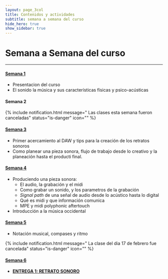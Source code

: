 ```yaml
---
layout: page_3col
title: Contenidos y actividades
subtitle: semana a semana del curso
hide_hero: true
show_sidebar: true
---
```


# Semana a Semana del curso

---

#### [Semana 1](semana_1)

- Presentacion del curso
- El sonido la música y sus características físicas y
  psico-acústicas

#### Semana 2

{% include notification.html
message=" Las clases esta semana fueron canceladas"
status="is-danger"
icon=""
%}
<br />

#### [Semana 3](semana_3)

- Primer acercamiento al DAW y tips para la creación de los retratos sonoros
- Como planear una pieza sonora, flujo de trabajo desde lo creativo y la planeación hasta el producti final.

#### [Semana 4](semana_4)

- Produciendo una pieza sonora:
  - El audio, la grabación y el midi
  - Como grabar un sonido, y los parametros de la grabación
  - _Signal path_ de una señal de audio desde lo acústico hasta lo digital
  - Qué es midi y que información comunica
  - MPE y midi polyphonic aftertouch
- Introducción a la música occidental

#### [Semana 5](semana_5)

- Notación musical, compases y ritmo

{% include notification.html
message=" La clase del dia 17 de febrero fue cancelada"
status="is-danger"
icon=""
%}<br />

#### [Semana 6](semana_6)

- **[ENTREGA 1: RETRATO SONORO](entregas/retrato_sonoro)**

<!-- #### [Semana 7](semana_7) -->
<!--  -->
<!-- #### [Semana 8](semana_8) -->
<!--  -->
<!-- #### [Semana 9](semana_9) -->
<!--  -->
<!-- #### [Semana 10](semana_10) -->
<!--  -->
<!-- #### [Semana 11](semana_11) -->
<!--  -->
<!-- #### [Semana 12](semana_12) -->
<!--  -->
<!-- #### [Semana 13](semana_13) -->
<!--  -->
<!-- #### [Semana 14](semana_14) -->
<!--  -->
<!-- #### [Semana 15](semana_15) -->
<!--  -->
<!-- #### [Semana 16](semana_16) -->
<!--  -->
<!-- #### [Semana 17](semana_17) -->
<!--  -->
<!-- #### [Semana 18](semana_18) -->
<!--  -->
